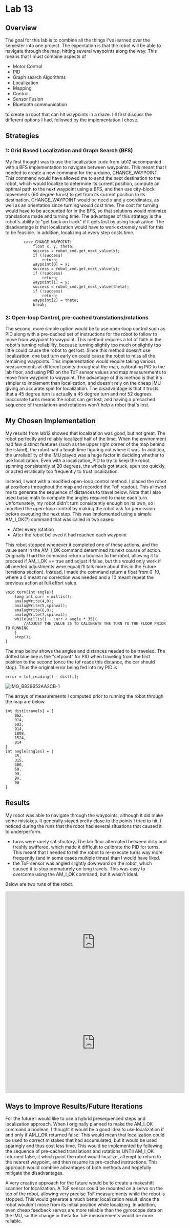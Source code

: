 # Lab 13
## Overview
The goal for this lab is to combine all the things I've learned over the semester into one project. The expectation is that the robot will be able to navigate through the map, hitting several waypoints along the way. This means that I must combine aspects of 
* Motor Control
* PID
* Graph search Algorithms
* Localization
* Mapping
* Control
* Sensor Fusion
* Bluetooth communication

to create a robot that can hit waypoints in a maze. I'll first discuss the different options I had, followed by the implementation I chose. 
## Strategies
### 1: Grid Based Localization and Graph Search (BFS)
My first thought was to use the localization code from lab12 accompanied with a BFS implementation to navigate between waypoints. This meant that I needed to create a new command for the arduino, CHANGE_WAYPOINT. This command would have allowed me to send the next destination to the robot, which would localize to determine its current position, compute an optimal path to the next waypoint using a BFS, and then use city-block movements (90 degree turns) to get from its current position to its destination. CHANGE_WAYPOINT would be need x and y coordinates, as well as an orientation since turning would cost time. The cost for turning would have to be accounted for in the BFS, so that solutions would minimize translations made and turning time. The advantages of this strategy is the robot's ability to "get back on track" if it gets lost by using localization. The disadvantage is that localization would have to work extremely well for this to be feasible. In addition, localizing at every step costs time. 
```
        case CHANGE_WAYPOINT:
            float x, y, theta;
            success = robot_cmd.get_next_value(x);
            if (!success)
                return;
            waypoint[0] = x;
            success = robot_cmd.get_next_value(y);
            if (!success)
                return;
            waypoint[1] = y;
            success = robot_cmd.get_next_value(theta);
            if (!success)
                return;
            waypoint[2] = theta;
            break;
  ```
  ### 2: Open-loop Control, pre-cached translations/rotations
  The second, more simple option would be to use open-loop control such as PID along with a pre-cached set of instructions for the robot to follow to move from waypoint to waypoint. This method requires a lot of faith in the robot's turning reliability, because turning slightly too much or slightly too little could cause the robot to get lost. Since this method doesn't use localization, one bad turn early on could cause the robot to miss all the remaining waypoints. This implementation would require taking various measurements at different points throughout the map, calibrating PID to the lab floor, and using PID on the ToF sensor values and map measurements to move from waypoint to waypoint. The advantage of this method is that it's simpler to implement than localization, and doesn't rely on the cheap IMU giving an accurate spin for localization. The disadvantage is that it trusts that a 45 degree turn is actually a 45 degree turn and not 52 degrees. Inaccurate turns means the robot can get lost, and having a precached sequence of translations and rotations won't help a robot that's lost. 
  

## My Chosen Implementation

My results from lab12 showed that localization was good, but not great. The robot perfectly and reliably localized half of the time. When the environment had few distinct features (such as the upper right corner of the map behind the island), the robot had a tough time figuring out where it was. In addition, the unreliability of the IMU played was a huge factor in deciding whether to use localization. Even with a localization_PID to try to keep the robot spinning consistently at 20 degrees, the wheels got stuck, spun too quickly, or acted erratically too frequently to trust localization. 

Instead, I went with a modified open-loop control method. I placed the robot at positions throughout the map and recorded the ToF readout. This allowed me to generate the sequence of distances to travel below. Note that I also used basic math to compute the angles required to make each turn. Unfortunately, my robot didn't turn consistently enough on its own, so I modified the open-loop control by making the robot ask for permission before executing the next step. This was implemented using a simple AM_I_OK(?) command that was called in two cases:

* After every rotation
* After the robot believed it had reached each waypoint

This robot stopped whenever it completed one of these actions, and the value sent in the AM_I_OK command determined its next course of action. Originally I had the command return a boolean to the robot, allowing it to proceed if AM_I_OK == true and adjust if false, but this would only work if all needed adjustments were equal(I'll talk more about this in the Future Iterations section). Instead, I made the command return a float from 0-10, where a 0 meant no correction was needed and a 10 meant repeat the previous action at full effort value. 


```
void turn(int angle){
    long int curr = millis();
    analogWrite(4,0);
    analogWrite(5,spinval);
    analogWrite(6,0);
    analogWrite(7,spinval);
    while(millis() - curr < angle * 35){
        //ADJUST THE VALUE 35 TO CALIBRATE THE TURN TO THE FLOOR PRIOR TO RUNNING
    }     
    stop();
}

```
The map below shows the angles and distances needed to be traveled. The dotted blue line is the "setpoint" for PID when traveling from the first position to the second (once the tof reads this distance, the car should stop). Thus the original error being fed into my PID is 
```
error = tof_reading() - dist[i];
```
![IMG_B829652AA2CB-1](https://user-images.githubusercontent.com/71809396/169628799-bffc5ace-43ff-436e-a06c-47f75f2c8485.jpeg)

The arrays of measurements I computed prior to running the robot through the map are below.
```
int dist[travels] = {
    862,
    914,
    682,
    914,
    1808,
    1524,
    914
}
int angle[angles] = {
    45,
    315,
    300,
    60, 
    90,
    90,
    90
}
```



## Results
My robot was able to navigate through the waypoints, although it did make some mistakes. It generally stayed pretty close to the points I tried to hit. I noticed during the runs that the robot had several situations that caused it to underperform.

* turns were rarely satisfactory. The lab floor alternated between dirty and freshly swiffered, which made it difficult to calibrate the PID for turns. This meant that I needed to tell the robot to re-execute turns way more frequently (and in some cases multiple times) than I would have liked. 
* the ToF sensor was angled slightly downward on the robot, which caused it to stop prematurely on long travels. This was easy to overcome using the AM_I_OK command, but it wasn't ideal.

Below are two runs of the robot. 

<iframe width="560" height="315" src="https://www.youtube.com/embed/S_FE6KnpowE" frameborder="0" allow="autoplay; encrypted-media" allowfullscreen></iframe>



<iframe width="560" height="315" src="https://www.youtube.com/embed/hSddVXIX4f4" frameborder="0" allow="autoplay; encrypted-media" allowfullscreen></iframe>


## Ways to Improve Results/Future Iterations

For the future I would like to use a hybrid presequenced steps and localization approach. When I originally planned to make the AM_I_OK command a boolean, I thought it would be a good idea to use localization if and only if AM_I_OK returned false. This would mean that localization could be used to correct mistakes that had accumulated, but it would be used sparingly and thus cost less time. This would be implemented by following the sequence of pre-cached translations and rotations UNTIl AM_I_OK returned false, it which point the robot would localize, attempt to return to the nearest waypoint, and then resume its pre-cached instructions. This approach would combine advantages of both methods and hopefully mitigate the disadvantages. 

A very creative approach for the future would be to create a makeshift scanner for localization. A ToF sensor could be mounted on a servo on the top of the robot, allowing very precise ToF measurements while the robot is stopped. This would generate a much better localization result, since the robot wouldn't move from its initial position while localizing. In addition, even cheap feedback servos are more reliable than the gyroscope data on the IMU, so the change in theta for ToF measurements would be more reliable. 
